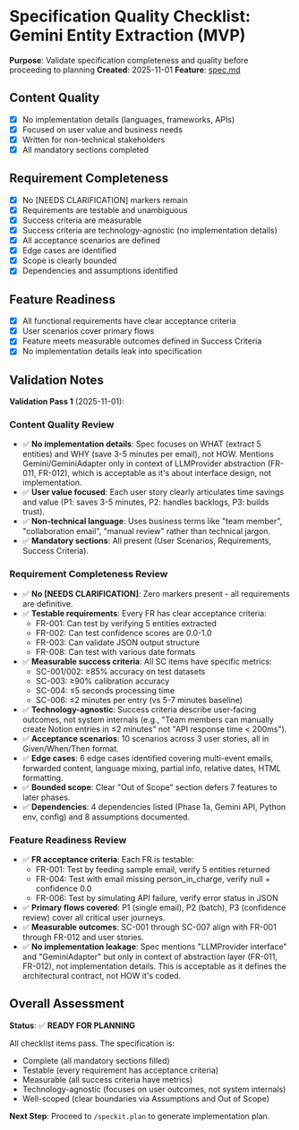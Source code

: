 # Specification Quality Checklist: Gemini Entity Extraction (MVP)

**Purpose**: Validate specification completeness and quality before proceeding to planning
**Created**: 2025-11-01
**Feature**: [spec.md](../spec.md)

## Content Quality

- [x] No implementation details (languages, frameworks, APIs)
- [x] Focused on user value and business needs
- [x] Written for non-technical stakeholders
- [x] All mandatory sections completed

## Requirement Completeness

- [x] No [NEEDS CLARIFICATION] markers remain
- [x] Requirements are testable and unambiguous
- [x] Success criteria are measurable
- [x] Success criteria are technology-agnostic (no implementation details)
- [x] All acceptance scenarios are defined
- [x] Edge cases are identified
- [x] Scope is clearly bounded
- [x] Dependencies and assumptions identified

## Feature Readiness

- [x] All functional requirements have clear acceptance criteria
- [x] User scenarios cover primary flows
- [x] Feature meets measurable outcomes defined in Success Criteria
- [x] No implementation details leak into specification

## Validation Notes

**Validation Pass 1** (2025-11-01):

### Content Quality Review
- ✅ **No implementation details**: Spec focuses on WHAT (extract 5 entities) and WHY (save 3-5 minutes per email), not HOW. Mentions Gemini/GeminiAdapter only in context of LLMProvider abstraction (FR-011, FR-012), which is acceptable as it's about interface design, not implementation.
- ✅ **User value focused**: Each user story clearly articulates time savings and value (P1: saves 3-5 minutes, P2: handles backlogs, P3: builds trust).
- ✅ **Non-technical language**: Uses business terms like "team member", "collaboration email", "manual review" rather than technical jargon.
- ✅ **Mandatory sections**: All present (User Scenarios, Requirements, Success Criteria).

### Requirement Completeness Review
- ✅ **No [NEEDS CLARIFICATION]**: Zero markers present - all requirements are definitive.
- ✅ **Testable requirements**: Every FR has clear acceptance criteria:
  - FR-001: Can test by verifying 5 entities extracted
  - FR-002: Can test confidence scores are 0.0-1.0
  - FR-003: Can validate JSON output structure
  - FR-008: Can test with various date formats
- ✅ **Measurable success criteria**: All SC items have specific metrics:
  - SC-001/002: ≥85% accuracy on test datasets
  - SC-003: ≥90% calibration accuracy
  - SC-004: ≤5 seconds processing time
  - SC-006: ≤2 minutes per entry (vs 5-7 minutes baseline)
- ✅ **Technology-agnostic**: Success criteria describe user-facing outcomes, not system internals (e.g., "Team members can manually create Notion entries in ≤2 minutes" not "API response time < 200ms").
- ✅ **Acceptance scenarios**: 10 scenarios across 3 user stories, all in Given/When/Then format.
- ✅ **Edge cases**: 6 edge cases identified covering multi-event emails, forwarded content, language mixing, partial info, relative dates, HTML formatting.
- ✅ **Bounded scope**: Clear "Out of Scope" section defers 7 features to later phases.
- ✅ **Dependencies**: 4 dependencies listed (Phase 1a, Gemini API, Python env, config) and 8 assumptions documented.

### Feature Readiness Review
- ✅ **FR acceptance criteria**: Each FR is testable:
  - FR-001: Test by feeding sample email, verify 5 entities returned
  - FR-004: Test with email missing person_in_charge, verify null + confidence 0.0
  - FR-006: Test by simulating API failure, verify error status in JSON
- ✅ **Primary flows covered**: P1 (single email), P2 (batch), P3 (confidence review) cover all critical user journeys.
- ✅ **Measurable outcomes**: SC-001 through SC-007 align with FR-001 through FR-012 and user stories.
- ✅ **No implementation leakage**: Spec mentions "LLMProvider interface" and "GeminiAdapter" but only in context of abstraction layer (FR-011, FR-012), not implementation details. This is acceptable as it defines the architectural contract, not HOW it's coded.

## Overall Assessment

**Status**: ✅ **READY FOR PLANNING**

All checklist items pass. The specification is:
- Complete (all mandatory sections filled)
- Testable (every requirement has acceptance criteria)
- Measurable (all success criteria have metrics)
- Technology-agnostic (focuses on user outcomes, not system internals)
- Well-scoped (clear boundaries via Assumptions and Out of Scope)

**Next Step**: Proceed to `/speckit.plan` to generate implementation plan.
